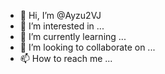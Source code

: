- 👋 Hi, I’m @Ayzu2VJ
- 👀 I’m interested in ...
- 🌱 I’m currently learning ...
- 💞️ I’m looking to collaborate on ...
- 📫 How to reach me ...

<!---
Ayzu2VJ/Ayzu2VJ is a ✨ special ✨ repository because its `README.md` (this file) appears on your GitHub profile.
You can click the Preview link to take a look at your changes.
--->
